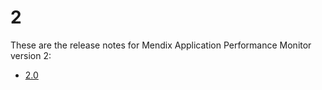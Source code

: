 # 2

These are the release notes for Mendix Application Performance Monitor version 2:

* [2.0](apm-2.0)